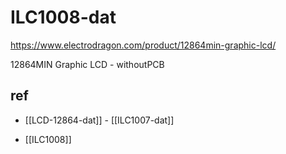 
# ILC1008-dat

https://www.electrodragon.com/product/12864min-graphic-lcd/

12864MIN Graphic LCD - withoutPCB


## ref 

- [[LCD-12864-dat]] - [[ILC1007-dat]]

- [[ILC1008]]
